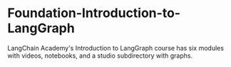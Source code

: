 # Foundation-Introduction-to-LangGraph
LangChain Academy's Introduction to LangGraph course has six modules with videos, notebooks, and a studio subdirectory with graphs.
